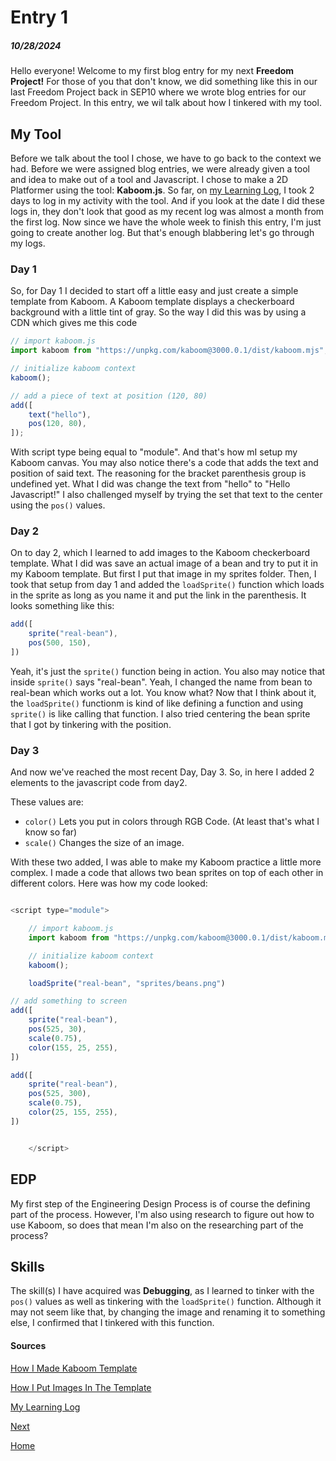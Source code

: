 # Entry 1
##### 10/28/2024

Hello everyone! Welcome to my first blog entry for my next **Freedom Project!** For those of you that don't know, we did something like this in our last Freedom Project back in SEP10 where we wrote blog entries for our Freedom Project. In this entry, we wil talk about how I tinkered with my tool.

## My Tool
Before we talk about the tool I chose, we have to go back to the context we had. Before we were assigned blog entries, we were already given a tool and idea to make out of a tool and Javascript. I chose to make a 2D Platformer using the tool: **Kaboom.js**. So far, on [my Learning Log](tool/learning-log.md), I took 2 days to log in my activity with the tool. And if you look at the date I did these logs in, they don't look that good as my recent log was almost a month from the first log. Now since we have the whole week to finish this entry, I'm just going to create another log. But that's enough blabbering let's go through my logs.

### Day 1
So, for Day 1 I decided to start off a little easy and just create a simple template from Kaboom. A Kaboom template displays a checkerboard background with a little tint of gray. So the way I did this was by using a CDN which gives me this code
```js
// import kaboom.js
import kaboom from "https://unpkg.com/kaboom@3000.0.1/dist/kaboom.mjs";

// initialize kaboom context
kaboom();

// add a piece of text at position (120, 80)
add([
    text("hello"),
    pos(120, 80),
]);
```
With script type being equal to "module". And that's how mI setup my Kaboom canvas. You may also notice there's a code that adds the text and position of said text. The reasoning for the bracket parenthesis group is undefined yet. What I did was change the text from "hello" to "Hello Javascript!" I also challenged myself by trying the set that text to the center using the `pos()` values.
### Day 2
On to day 2, which I learned to add images to the Kaboom checkerboard template. What I did was save an actual image of a bean and try to put it in my Kaboom template. But first I put that image in my sprites folder. Then, I took that setup from day 1 and added the `loadSprite()` function which loads in the sprite as long as you name it and put the link in the parenthesis.
It looks something like this:
```js
add([
    sprite("real-bean"),
    pos(500, 150),
])
```
Yeah, it's just the `sprite()` function being in action. You also may notice that inside `sprite()` says "real-bean". Yeah, I changed the name from bean to real-bean which works out a lot. You know what? Now that I think about it, the `loadSprite()` functionm is kind of like defining a function and using `sprite()` is like calling that function. I also tried centering the bean sprite that I got by tinkering with the position.
### Day 3
And now we've reached the most recent Day, Day 3. So, in here I added 2 elements to the javascript code from day2.

These values are:
* `color()` Lets you put in colors through RGB Code. (At least that's what I know so far)
* `scale()` Changes the size of an image.

With these two added, I was able to make my Kaboom practice a little more complex. I made a code that allows two bean sprites on top of each other in different colors. Here was how my code looked:
```js

<script type="module">

    // import kaboom.js
    import kaboom from "https://unpkg.com/kaboom@3000.0.1/dist/kaboom.mjs";

    // initialize kaboom context
    kaboom();

    loadSprite("real-bean", "sprites/beans.png")

// add something to screen
add([
    sprite("real-bean"),
    pos(525, 30),
    scale(0.75),
    color(155, 25, 255),
])

add([
    sprite("real-bean"),
    pos(525, 300),
    scale(0.75),
    color(25, 155, 255),
])


    </script>
```
## EDP
My first step of the Engineering Design Process is of course the defining part of the process. However, I'm also using research to figure out how to use Kaboom, so does that mean I'm also on the researching part of the process?
## Skills
The skill(s) I have acquired was **Debugging**, as I learned to tinker with the `pos()` values as well as tinkering with the `loadSprite()` function. Although it may not seem like that, by changing the image and renaming it to something else, I confirmed that I tinkered with this function.
#### Sources
[How I Made Kaboom Template](tool/day1.html)

[How I Put Images In The Template](tool/day2.html)

[My Learning Log](tool/learning-log.md)

[Next](entry02.md)

[Home](../README.md)
